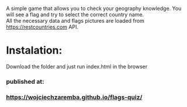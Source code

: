 
A simple game that allows you to check your geography knowledge. You will see a flag and try to select the correct country name.  
All the necessary data and flags pictures are loaded from https://restcountries.com API.

# Instalation:
Download the folder and just run index.html in the browser


### published at:
### https://wojciechzaremba.github.io/flags-quiz/
